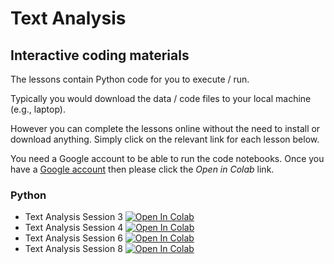 # Text Analysis

## Interactive coding materials

The lessons contain Python code for you to execute / run.

Typically you would download the data / code files to your local machine (e.g., laptop).

However you can complete the lessons online without the need to install or download anything. Simply click on the relevant link for each lesson below.

You need a Google account to be able to run the code notebooks. Once you have a [Google account](https://support.google.com/accounts/answer/27441?hl=en) then please click the *Open in Colab* link.

### Python
* Text Analysis Session 3 [![Open In Colab](https://colab.research.google.com/assets/colab-badge.svg)](https://colab.research.google.com/github/DiarmuidM/text-analysis-using-python/blob/main/code/text-analysis-session-3-Python.ipynb)
* Text Analysis Session 4 [![Open In Colab](https://colab.research.google.com/assets/colab-badge.svg)](https://colab.research.google.com/github/DiarmuidM/text-analysis-using-python/blob/main/code/text-analysis-session-4-Python.ipynb)
* Text Analysis Session 6 [![Open In Colab](https://colab.research.google.com/assets/colab-badge.svg)](https://colab.research.google.com/github/DiarmuidM/text-analysis-using-python/blob/main/code/text-analysis-session-6-Python.ipynb)
* Text Analysis Session 8 [![Open In Colab](https://colab.research.google.com/assets/colab-badge.svg)](https://colab.research.google.com/github/DiarmuidM/text-analysis-using-python/blob/main/code/text-analysis-session-8-Python.ipynb)